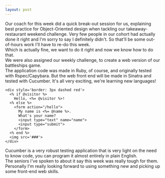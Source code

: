 ```yaml
---
layout: post
---
```

Our coach for this week did a quick break-out session for us, explaining best practice for Object-Oriented design when tackling our takeaway-restaurant weekend challenge.  Very few people in our cohort had actually done it right and I'm sorry to say I definitely didn't.  So that'll be some out-of-hours work I'll have to re-do this week.  
Which is actually fine, we want to do it right and now we know how to do that.  
We were also assigned our weekly challenge, to create a web version of our battleships game.  
The application code was made in Ruby, of course, and originally tested with Rspec/Capybara.  But the web front end will be made in Sinatra and tested with Cucumber.  It's all very exciting, we're learning new languages!  

```
<div style='border: 3px dashed red'>
  <% if @visitor %>  
    Hello, <%= @visitor %>!
  <% else %>
    <form action="/hello">
      My name is <%= @name %>.
      What's your name?
      <input type="text" name="name">
      <input type="submit">
    </form>
  <% end %>
  <img src='###'>
</div>
```

<!--more-->  

Cucumber is a very robust testing application that is very light on the need to know code, you can program it almost entirely in plain English.  
The seniors I've spoken to about it say this week was really tough for them.  Personally I'm really looking forward to using something new and picking up some front-end web skills.
